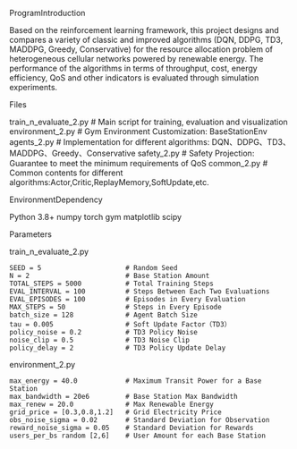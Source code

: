 ProgramIntroduction

  Based on the reinforcement learning framework, this project designs and compares a variety of classic and improved algorithms (DQN, DDPG, TD3, MADDPG, Greedy, Conservative) for the resource allocation problem of heterogeneous cellular networks powered by renewable energy.
  The performance of the algorithms in terms of throughput, cost, energy efficiency, QoS and other indicators is evaluated through simulation experiments.




Files

  train_n_evaluate_2.py   # Main script for training, evaluation and visualization
  environment_2.py        # Gym Environment Customization: BaseStationEnv
  agents_2.py             # Implementation for different algorithms: DQN、DDPG、TD3、MADDPG、Greedy、Conservative
  safety_2.py             # Safety Projection: Guarantee to meet the minimum requirements of QoS
  common_2.py             # Common contents for different algorithms:Actor,Critic,ReplayMemory,SoftUpdate,etc.




EnvironmentDependency
  
  Python 3.8+
  numpy
  torch
  gym
  matplotlib
  scipy




Parameters

  train_n_evaluate_2.py
  
    SEED = 5                     # Random Seed
    N = 2                        # Base Station Amount
    TOTAL_STEPS = 5000           # Total Training Steps
    EVAL_INTERVAL = 100          # Steps Between Each Two Evaluations
    EVAL_EPISODES = 100          # Episodes in Every Evaluation
    MAX_STEPS = 50               # Steps in Every Episode
    batch_size = 128             # Agent Batch Size
    tau = 0.005                  # Soft Update Factor（TD3）
    policy_noise = 0.2           # TD3 Policy Noise
    noise_clip = 0.5             # TD3 Noise Clip
    policy_delay = 2             # TD3 Policy Update Delay
  
  
  environment_2.py
  
    max_energy = 40.0            # Maximum Transit Power for a Base Station
    max_bandwidth = 20e6         # Base Station Max Bandwidth
    max_renew = 20.0             # Max Renewable Energy
    grid_price = [0.3,0.8,1.2]   # Grid Electricity Price
    obs_noise_sigma = 0.02       # Standard Deviation for Observation
    reward_noise_sigma = 0.05    # Standard Deviation for Rewards
    users_per_bs random [2,6]    # User Amount for each Base Station



